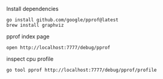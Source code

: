 Install dependencies
```shell
go install github.com/google/pprof@latest
brew install graphviz
```
pprof index page
```shell
open http://localhost:7777/debug/pprof
```
inspect cpu profile
```shell
go tool pprof http://localhost:7777/debug/pprof/profile
```